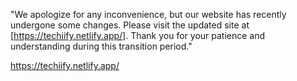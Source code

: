 "We apologize for any inconvenience, but our website has recently undergone some changes. Please visit the updated site at [https://techiify.netlify.app/]. Thank you for your patience and understanding during this transition period."

https://techiify.netlify.app/
